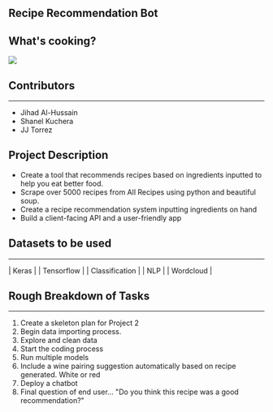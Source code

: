 
## Recipe Recommendation Bot
## What's cooking?
![](https://www.google.com/search?q=chef+images&client=safari&rls=en&sxsrf=APq-WBsFP_r8AHguUq1QwXvZgd5_zPcOZg:1649131469529&tbm=isch&source=iu&ictx=1&vet=1&fir=dPcpddwQkCkQuM%252C7aHL1TN269L_0M%252C_%253ByJQvxBJX3tcq0M%252Csr3Jo8cln0UifM%252C_%253BL4RwB4k83JsLJM%252CPmhlPiPREI1pCM%252C_%253Bds4LyPogGACeJM%252CuOcqxcMM5qu2hM%252C_%253BIiYBfnnCuwvgkM%252CDE4SDuZbrtFXyM%252C_%253BvL1Wgko5W_L69M%252CiJiZBpXep_UitM%252C_%253BeVXdEP4DP2hkLM%252C7aHL1TN269L_0M%252C_%253BD3qjc6awcDZ7jM%252CjSljlMsztXSR-M%252C_%253BSNrfYYBsxorQXM%252Csr3Jo8cln0UifM%252C_%253BKgCAcyJK2npTQM%252CjSljlMsztXSR-M%252C_%253B6IEUfcsgTV17gM%252C7aHL1TN269L_0M%252C_%253BRJVbuRG_u3C04M%252CvpaiwYbolPEPTM%252C_%253B7sMzgq4fAa1z8M%252C6A04cew5-PnFvM%252C_%253BCmbwNJTjzr2hDM%252CiJiZBpXep_UitM%252C_%253B3ZifXkntTXxHVM%252CovDuixUAhKHc2M%252C_&usg=AI4_-kSQIRtXJz5rOqCW-qzRt5bMS2qEBQ&sa=X&ved=2ahUKEwirj7e7hfz2AhVRCjQIHffaBH4Q9QF6BAgCEAE#imgrc=dPcpddwQkCkQuM)

## Contributors
_______________________________________________________________________________________________________________________
- Jihad Al-Hussain
- Shanel Kuchera
- JJ Torrez



## Project Description
- Create a tool that recommends recipes based on ingredients inputted to help you eat better food.
- Scrape over 5000 recipes from All Recipes using python and beautiful soup.
- Create a recipe recommendation system inputting ingredients on hand
- Build a client-facing API and a user-friendly app 

## Datasets to be used
_______________________________________________________________________________________________________________________
| Keras |
| Tensorflow |
| Classification |
| NLP |
| Wordcloud |


## Rough Breakdown of Tasks
_______________________________________________________________________________________________________________________
1. Create a skeleton plan for Project 2
2. Begin data importing process. 
3. Explore and clean data
4. Start the coding process 
5. Run multiple models
6. Include a wine pairing suggestion automatically based on recipe generated. White or red
6. Deploy a chatbot
7. Final question of end user... "Do you think this recipe was a good recommendation?"
